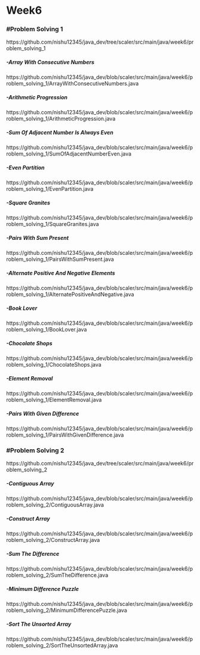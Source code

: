 # Week6

<h3>#Problem Solving 1</h3>
https://github.com/nishu12345/java_dev/tree/scaler/src/main/java/week6/problem_solving_1

<h5>-Array With Consecutive Numbers</h5>
https://github.com/nishu12345/java_dev/blob/scaler/src/main/java/week6/problem_solving_1/ArrayWithConsecutiveNumbers.java

<h5>-Arithmetic Progression</h5>
https://github.com/nishu12345/java_dev/blob/scaler/src/main/java/week6/problem_solving_1/ArithmeticProgression.java

<h5>-Sum Of Adjacent Number Is Always Even</h5>
https://github.com/nishu12345/java_dev/blob/scaler/src/main/java/week6/problem_solving_1/SumOfAdjacentNumberEven.java

<h5>-Even Partition</h5>
https://github.com/nishu12345/java_dev/blob/scaler/src/main/java/week6/problem_solving_1/EvenPartition.java

<h5>-Square Granites</h5>
https://github.com/nishu12345/java_dev/blob/scaler/src/main/java/week6/problem_solving_1/SquareGranites.java

<h5>-Pairs With Sum Present</h5>
https://github.com/nishu12345/java_dev/blob/scaler/src/main/java/week6/problem_solving_1/PairsWithSumPresent.java

<h5>-Alternate Positive And Negative Elements</h5>
https://github.com/nishu12345/java_dev/blob/scaler/src/main/java/week6/problem_solving_1/AlternatePositiveAndNegative.java

<h5>-Book Lover</h5>
https://github.com/nishu12345/java_dev/blob/scaler/src/main/java/week6/problem_solving_1/BookLover.java

<h5>-Chocolate Shops</h5>
https://github.com/nishu12345/java_dev/blob/scaler/src/main/java/week6/problem_solving_1/ChocolateShops.java

<h5>-Element Removal</h5>
https://github.com/nishu12345/java_dev/blob/scaler/src/main/java/week6/problem_solving_1/ElementRemoval.java

<h5>-Pairs With Given Difference</h5>
https://github.com/nishu12345/java_dev/blob/scaler/src/main/java/week6/problem_solving_1/PairsWithGivenDifference.java

<h3>#Problem Solving 2</h3>
https://github.com/nishu12345/java_dev/tree/scaler/src/main/java/week6/problem_solving_2

<h5>-Contiguous Array</h5>
https://github.com/nishu12345/java_dev/blob/scaler/src/main/java/week6/problem_solving_2/ContiguousArray.java

<h5>-Construct Array</h5>
https://github.com/nishu12345/java_dev/blob/scaler/src/main/java/week6/problem_solving_2/ConstructArray.java

<h5>-Sum The Difference</h5>
https://github.com/nishu12345/java_dev/blob/scaler/src/main/java/week6/problem_solving_2/SumTheDifference.java

<h5>-Minimum Difference Puzzle</h5>
https://github.com/nishu12345/java_dev/blob/scaler/src/main/java/week6/problem_solving_2/MinimumDifferencePuzzle.java

<h5>-Sort The Unsorted Array</h5>
https://github.com/nishu12345/java_dev/blob/scaler/src/main/java/week6/problem_solving_2/SortTheUnsortedArray.java


